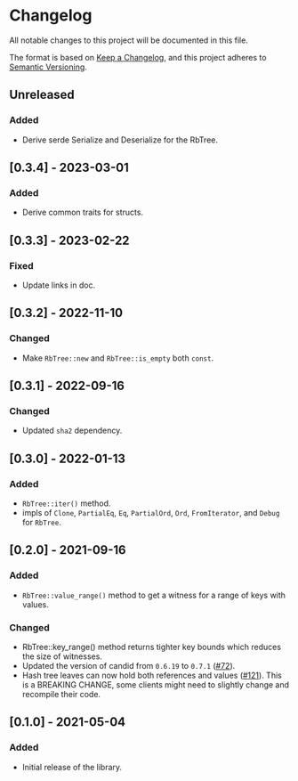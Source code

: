 # Changelog
All notable changes to this project will be documented in this file.

The format is based on [Keep a Changelog](https://keepachangelog.com/en/1.0.0/),
and this project adheres to [Semantic Versioning](https://semver.org/spec/v2.0.0.html).

## Unreleased
### Added
- Derive serde Serialize and Deserialize for the RbTree.

## [0.3.4] - 2023-03-01
### Added
- Derive common traits for structs.

## [0.3.3] - 2023-02-22
### Fixed
- Update links in doc.

## [0.3.2] - 2022-11-10
### Changed
- Make `RbTree::new` and `RbTree::is_empty` both `const`.

## [0.3.1] - 2022-09-16
### Changed
- Updated `sha2` dependency.

## [0.3.0] - 2022-01-13
### Added
- `RbTree::iter()` method.
- impls of `Clone`, `PartialEq`, `Eq`, `PartialOrd`, `Ord`, `FromIterator`, and `Debug` for `RbTree`.

## [0.2.0] - 2021-09-16
### Added
- `RbTree::value_range()` method to get a witness for a range of keys with values.

### Changed
- RbTree::key_range() method returns tighter key bounds which reduces the size of witnesses.
- Updated the version of candid from `0.6.19` to `0.7.1` ([#72](https://github.com/dfinity/cdk-rs/pull/72)).
- Hash tree leaves can now hold both references and values ([#121](https://github.com/dfinity/cdk-rs/issues/121)).
  This is a BREAKING CHANGE, some clients might need to slightly change and recompile their code.

## [0.1.0] - 2021-05-04
### Added
* Initial release of the library.
